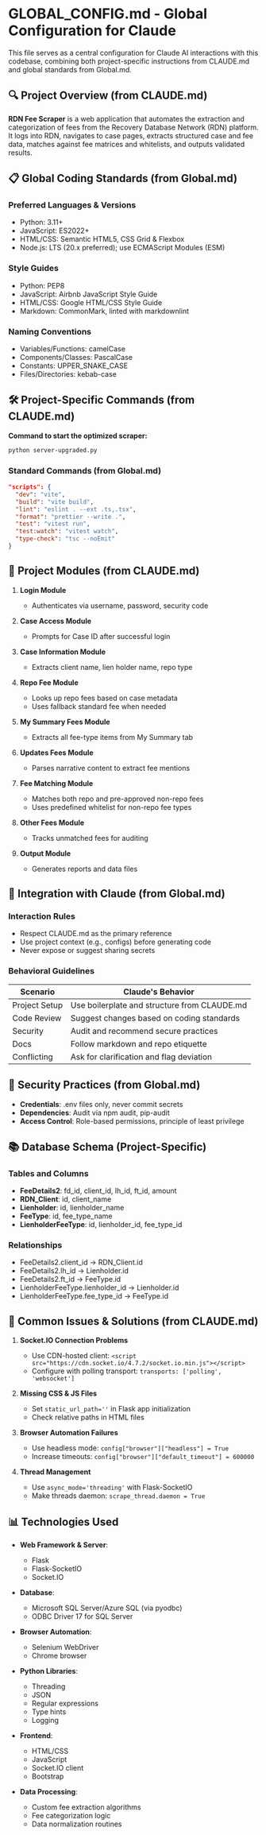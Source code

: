 # GLOBAL_CONFIG.md - Global Configuration for Claude

This file serves as a central configuration for Claude AI interactions with this codebase, combining both project-specific instructions from CLAUDE.md and global standards from Global.md.

## 🔍 Project Overview (from CLAUDE.md)

**RDN Fee Scraper** is a web application that automates the extraction and categorization of fees from the Recovery Database Network (RDN) platform. It logs into RDN, navigates to case pages, extracts structured case and fee data, matches against fee matrices and whitelists, and outputs validated results.

## 📋 Global Coding Standards (from Global.md)

### Preferred Languages & Versions
- Python: 3.11+
- JavaScript: ES2022+
- HTML/CSS: Semantic HTML5, CSS Grid & Flexbox
- Node.js: LTS (20.x preferred); use ECMAScript Modules (ESM)

### Style Guides
- Python: PEP8
- JavaScript: Airbnb JavaScript Style Guide
- HTML/CSS: Google HTML/CSS Style Guide
- Markdown: CommonMark, linted with markdownlint

### Naming Conventions
- Variables/Functions: camelCase
- Components/Classes: PascalCase
- Constants: UPPER_SNAKE_CASE
- Files/Directories: kebab-case

## 🛠️ Project-Specific Commands (from CLAUDE.md)

**Command to start the optimized scraper:**
```bash
python server-upgraded.py
```

### Standard Commands (from Global.md)
```json
"scripts": {
  "dev": "vite",
  "build": "vite build",
  "lint": "eslint . --ext .ts,.tsx",
  "format": "prettier --write .",
  "test": "vitest run",
  "test:watch": "vitest watch",
  "type-check": "tsc --noEmit"
}
```

## 🧩 Project Modules (from CLAUDE.md)

1. **Login Module**  
   - Authenticates via username, password, security code  

2. **Case Access Module**  
   - Prompts for Case ID after successful login  

3. **Case Information Module**  
   - Extracts client name, lien holder name, repo type  

4. **Repo Fee Module**  
   - Looks up repo fees based on case metadata  
   - Uses fallback standard fee when needed

5. **My Summary Fees Module**  
   - Extracts all fee-type items from My Summary tab  

6. **Updates Fees Module**  
   - Parses narrative content to extract fee mentions  

7. **Fee Matching Module**  
   - Matches both repo and pre-approved non-repo fees  
   - Uses predefined whitelist for non-repo fee types  

8. **Other Fees Module**  
   - Tracks unmatched fees for auditing  

9. **Output Module**  
   - Generates reports and data files  

## 🧠 Integration with Claude (from Global.md)

### Interaction Rules
- Respect CLAUDE.md as the primary reference
- Use project context (e.g., configs) before generating code
- Never expose or suggest sharing secrets

### Behavioral Guidelines
| Scenario           | Claude's Behavior                               |
|--------------------|------------------------------------------------|
| Project Setup      | Use boilerplate and structure from CLAUDE.md    |
| Code Review        | Suggest changes based on coding standards       |
| Security           | Audit and recommend secure practices            |
| Docs               | Follow markdown and repo etiquette              |
| Conflicting        | Ask for clarification and flag deviation        |

## 🔐 Security Practices (from Global.md)

- **Credentials**: .env files only, never commit secrets
- **Dependencies**: Audit via npm audit, pip-audit
- **Access Control**: Role-based permissions, principle of least privilege

## 📚 Database Schema (Project-Specific)

### Tables and Columns
- **FeeDetails2**: fd_id, client_id, lh_id, ft_id, amount
- **RDN_Client**: id, client_name
- **Lienholder**: id, lienholder_name
- **FeeType**: id, fee_type_name
- **LienholderFeeType**: id, lienholder_id, fee_type_id

### Relationships
- FeeDetails2.client_id → RDN_Client.id
- FeeDetails2.lh_id → Lienholder.id
- FeeDetails2.ft_id → FeeType.id
- LienholderFeeType.lienholder_id → Lienholder.id
- LienholderFeeType.fee_type_id → FeeType.id

## 🔧 Common Issues & Solutions (from CLAUDE.md)

1. **Socket.IO Connection Problems**
   - Use CDN-hosted client: `<script src="https://cdn.socket.io/4.7.2/socket.io.min.js"></script>`
   - Configure with polling transport: `transports: ['polling', 'websocket']`

2. **Missing CSS & JS Files**
   - Set `static_url_path=''` in Flask app initialization
   - Check relative paths in HTML files

3. **Browser Automation Failures**
   - Use headless mode: `config["browser"]["headless"] = True`
   - Increase timeouts: `config["browser"]["default_timeout"] = 600000`

4. **Thread Management**
   - Use `async_mode='threading'` with Flask-SocketIO
   - Make threads daemon: `scrape_thread.daemon = True`

## 📊 Technologies Used

- **Web Framework & Server**:
  - Flask
  - Flask-SocketIO
  - Socket.IO

- **Database**:
  - Microsoft SQL Server/Azure SQL (via pyodbc)
  - ODBC Driver 17 for SQL Server

- **Browser Automation**:
  - Selenium WebDriver
  - Chrome browser

- **Python Libraries**:
  - Threading
  - JSON
  - Regular expressions
  - Type hints
  - Logging

- **Frontend**:
  - HTML/CSS
  - JavaScript
  - Socket.IO client
  - Bootstrap

- **Data Processing**:
  - Custom fee extraction algorithms
  - Fee categorization logic
  - Data normalization routines